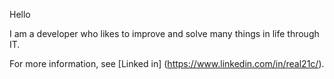 Hello

I am a developer who likes to improve and solve many things in life through IT.

For more information, see [Linked in] (https://www.linkedin.com/in/real21c/).